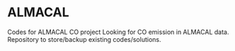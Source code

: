 # ALMACAL
Codes for ALMACAL CO project
Looking for CO emission in ALMACAL data. Repository to store/backup existing codes/solutions.
